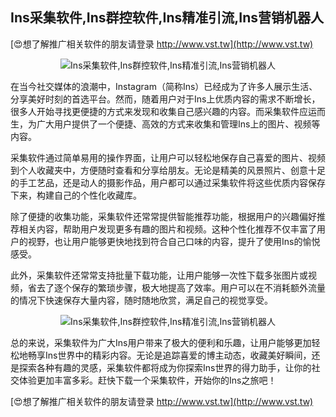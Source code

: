 ## **Ins采集软件,Ins群控软件,Ins精准引流,Ins营销机器人**

[😍想了解推广相关软件的朋友请登录 http://www.vst.tw](http://www.vst.tw)

 <center><img src="https://vst.tw/MP4/tuiguang/png/6.png" alt="Ins采集软件,Ins群控软件,Ins精准引流,Ins营销机器人"></center>

在当今社交媒体的浪潮中，Instagram（简称Ins）已经成为了许多人展示生活、分享美好时刻的首选平台。然而，随着用户对于Ins上优质内容的需求不断增长，很多人开始寻找更便捷的方式来发现和收集自己感兴趣的内容。而采集软件应运而生，为广大用户提供了一个便捷、高效的方式来收集和管理Ins上的图片、视频等内容。

采集软件通过简单易用的操作界面，让用户可以轻松地保存自己喜爱的图片、视频到个人收藏夹中，方便随时查看和分享给朋友。无论是精美的风景照片、创意十足的手工艺品，还是动人的摄影作品，用户都可以通过采集软件将这些优质内容保存下来，构建自己的个性化收藏库。

除了便捷的收集功能，采集软件还常常提供智能推荐功能，根据用户的兴趣偏好推荐相关内容，帮助用户发现更多有趣的图片和视频。这种个性化推荐不仅丰富了用户的视野，也让用户能够更快地找到符合自己口味的内容，提升了使用Ins的愉悦感受。

此外，采集软件还常常支持批量下载功能，让用户能够一次性下载多张图片或视频，省去了逐个保存的繁琐步骤，极大地提高了效率。用户可以在不消耗额外流量的情况下快速保存大量内容，随时随地欣赏，满足自己的视觉享受。

 <center><img src="https://vst.tw/MP4/tuiguang/png/0.png" alt="Ins采集软件,Ins群控软件,Ins精准引流,Ins营销机器人"></center>

总的来说，采集软件为广大Ins用户带来了极大的便利和乐趣，让用户能够更加轻松地畅享Ins世界中的精彩内容。无论是追踪喜爱的博主动态，收藏美好瞬间，还是探索各种有趣的灵感，采集软件都将成为你探索Ins世界的得力助手，让你的社交体验更加丰富多彩。赶快下载一个采集软件，开始你的Ins之旅吧！

[😍想了解推广相关软件的朋友请登录 http://www.vst.tw](http://www.vst.tw)



